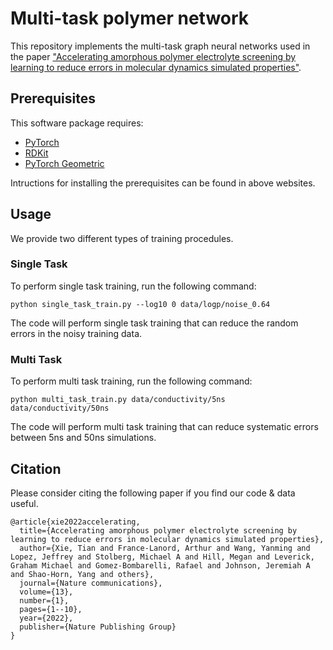# Multi-task polymer network

This repository implements the multi-task graph neural networks used in the paper ["Accelerating amorphous polymer electrolyte screening by learning to reduce errors in molecular dynamics simulated properties"](https://doi.org/10.1038/s41467-022-30994-1).

## Prerequisites

This software package requires:

- [PyTorch](https://pytorch.org)
- [RDKit](https://www.rdkit.org)
- [PyTorch Geometric](https://pytorch-geometric.readthedocs.io/en/latest/#)

Intructions for installing the prerequisites can be found in above websites.

## Usage

We provide two different types of training procedules.

### Single Task

To perform single task training, run the following command:

```
python single_task_train.py --log10 0 data/logp/noise_0.64
```

The code will perform single task training that can reduce the random errors in the noisy training data.

### Multi Task

To perform multi task training, run the following command:

```
python multi_task_train.py data/conductivity/5ns data/conductivity/50ns
```

The code will perform multi task training that can reduce systematic errors between 5ns and 50ns simulations.


## Citation
Please consider citing the following paper if you find our code & data useful.
```
@article{xie2022accelerating,
  title={Accelerating amorphous polymer electrolyte screening by learning to reduce errors in molecular dynamics simulated properties},
  author={Xie, Tian and France-Lanord, Arthur and Wang, Yanming and Lopez, Jeffrey and Stolberg, Michael A and Hill, Megan and Leverick, Graham Michael and Gomez-Bombarelli, Rafael and Johnson, Jeremiah A and Shao-Horn, Yang and others},
  journal={Nature communications},
  volume={13},
  number={1},
  pages={1--10},
  year={2022},
  publisher={Nature Publishing Group}
}
```
